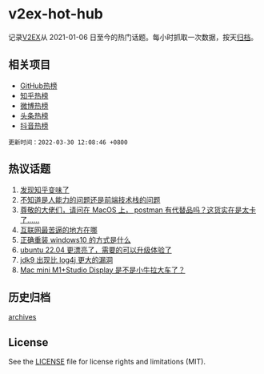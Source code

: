 # v2ex-hot-hub

 记录[V2EX](https://www.v2ex.com/)从 2021-01-06 日至今的热门话题。每小时抓取一次数据，按天[归档](archives)。
 
 ## 相关项目

- [GitHub热榜](https://github.com/lonnyzhang423/github-hot-hub)
- [知乎热榜](https://github.com/lonnyzhang423/zhihu-hot-hub)
- [微博热榜](https://github.com/lonnyzhang423/weibo-hot-hub)
- [头条热榜](https://github.com/lonnyzhang423/toutiao-hot-hub)
- [抖音热榜](https://github.com/lonnyzhang423/douyin-hot-hub)


 `更新时间：2022-03-30 12:08:46 +0800`

## 热议话题

1. [发现知乎变味了](https://www.v2ex.com/t/843603)
1. [不知道是人能力的问题还是前端技术栈的问题](https://www.v2ex.com/t/843599)
1. [尊敬的大佬们，请问在 MacOS 上， postman 有代替品吗？这货实在是太卡了……](https://www.v2ex.com/t/843621)
1. [互联网最苦逼的地方在哪](https://www.v2ex.com/t/843644)
1. [正确重装 windows10 的方式是什么](https://www.v2ex.com/t/843591)
1. [ubuntu 22.04 更漂亮了，需要的可以升级体验了](https://www.v2ex.com/t/843663)
1. [jdk9 出现比 log4j 更大的漏洞](https://www.v2ex.com/t/843724)
1. [Mac mini M1+Studio Display 是不是小牛拉大车了？](https://www.v2ex.com/t/843720)

## 历史归档

[archives](archives)

## License

See the [LICENSE](LICENSE) file for license rights and limitations (MIT).
